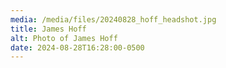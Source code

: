 ```yaml
---
media: /media/files/20240828_hoff_headshot.jpg
title: James Hoff
alt: Photo of James Hoff
date: 2024-08-28T16:28:00-0500
---
```

